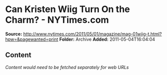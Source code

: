 # Can Kristen Wiig Turn On the Charm? - NYTimes.com

**Source:** http://www.nytimes.com/2011/05/01/magazine/mag-01wiig-t.html?hpw=&pagewanted=print
**Folder:** Archive
**Added:** 2011-05-04T16:04:04




## Content
*Content would need to be fetched separately for web URLs*
